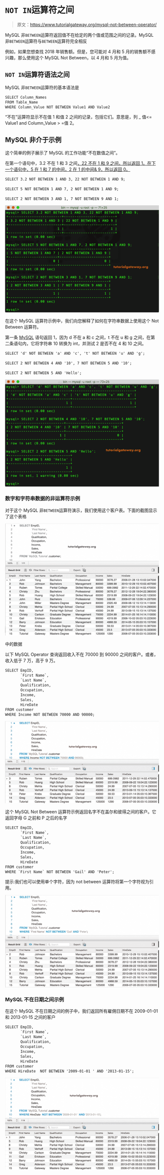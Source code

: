 # `NOT IN`运算符之间

> 原文：<https://www.tutorialgateway.org/mysql-not-between-operator/>

MySQL 非`BETWEEN`运算符返回值不在给定的两个值或范围之间的记录。MySQL 非`BETWEEN`运算符与`BETWEEN`运算符完全相反

例如，如果您想查找 2018 年销售额。但是，您可能对 4 月和 5 月的销售额不感兴趣，那么使用这个 MySQL Not Between，以 4 月和 5 月为值。

## `NOT IN`运算符语法之间

MySQL 非`BETWEEN`运算符的基本语法是

```
SELECT Column_Names 
FROM Table_Name
WHERE Column_Value NOT BETWEEN Value1 AND Value2
```

“不在”运算符显示不在值 1 和值 2 之间的记录，包括它们。意思是，列 _ 值<= Value1 and Column_Value > =值 2。

## MySQL 非介于示例

这个简单的例子展示了 MySQL 的工作功能“不在数值之间”。

在第一个语句中，3.2 不在 1 和 3 之间[，22 不在 1 和 9 之间，所以返回 1。在下一个语句中，5 在 1 和 7 的中间，2 在 1 的中间& 9，所以返回 0。](https://www.tutorialgateway.org/mysql-between-operator/)

```
SELECT 3.2 NOT BETWEEN 1 AND 3, 22 NOT BETWEEN 1 AND 9;

SELECT 5 NOT BETWEEN 1 AND 7, 2 NOT BETWEEN 1 AND 9;

SELECT 2 NOT BETWEEN 3 AND 1, 7 NOT BETWEEN 9 AND 1;
```

![MySQL NOT BETWEEN Operator 1](img/a6cc3fda0774db073e4a7670801d4dc6.png)

在这个 MySQL 运算符示例中，我们向您解释了如何在字符串数据上使用这个 Not Between 运算符。

第一条 [MySQL](https://www.tutorialgateway.org/mysql-tutorial/) 语句返回 1，因为 d 不在 a 和 c 之间，t 不在 u 和 g 之间，在第二条语句内，它将字符串 10 转换为 int，并测试 2 是否不在 4 和 10 之间。

```
SELECT 'd' NOT BETWEEN 'a' AND 'c', 't' NOT BETWEEN 'u' AND 'g';

SELECT 2 NOT BETWEEN 4 AND '10', 7 NOT BETWEEN 5 AND '10';

SELECT 2 NOT BETWEEN 5 AND 'Hello';
```

![MySQL NOT BETWEEN Operator 2](img/b89968548838e0d88cc373a33ca61251.png)

### 数字和字符串数据的非运算符示例

对于这个 MySQL 非`BETWEEN`运算符演示，我们使用这个客户表。下面的截图显示了这个表格

![MySQL NOT BETWEEN Operator 3](img/27a76c151de6e571183e7abb01c099aa.png)

中的数据

以下 MySQL Operator 查询返回收入不在 70000 到 90000 之间的客户。或者，收入低于 7 万，高于 9 万。

```
SELECT EmpID, 
       `First Name`,
       `Last Name`,
       Qualification,
       Occupation,
       Income,
       Sales,
       HireDate
FROM customer
WHERE Income NOT BETWEEN 70000 AND 90000;
```

![MySQL NOT BETWEEN Operator 4](img/dd355029d6ddcf993c5d3929534c19af.png)

这个 MySQL Not Between 运算符示例返回名字不在盖尔和彼得之间的客户。它返回字母 G 之前和 P 之后的名字

```
SELECT EmpID, 
       `First Name`,
       `Last Name`,
       Qualification,
       Occupation,
       Income,
       Sales,
       HireDate
FROM customer
WHERE `First Name` NOT BETWEEN 'Gail' AND 'Peter';
```

提示:我们也可以使用单个字符，因为 not between 运算符将第一个字符视为引用。

![MySQL NOT BETWEEN Operator 5](img/89214facd179bcf03602c41af0d8467e.png)

### MySQL 不在日期之间示例

在这个 MySQL 不在日期之间的例子中，我们返回所有雇佣日期不在 2009-01-01 和 2013-01-15 之间的客户

```
SELECT EmpID, 
       `First Name`,
       `Last Name`,
       Qualification,
       Occupation,
       Income,
       Sales,
       HireDate
FROM customer
WHERE HireDate  NOT BETWEEN '2009-01-01 ' AND '2013-01-15';
```

![MySQL Dates NOT BETWEEN 6](img/eb36d571694bdf5d60cccc6999006b6a.png)